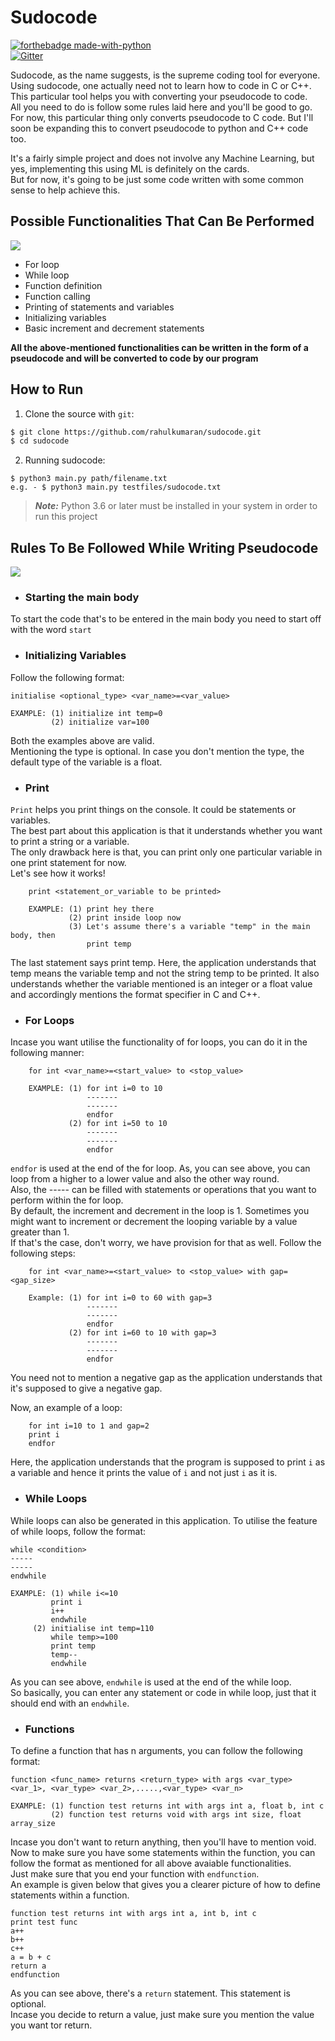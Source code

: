 # Sudocode

[![forthebadge made-with-python](http://ForTheBadge.com/images/badges/made-with-python.svg)](https://www.python.org/)<br>
[![Gitter](https://img.shields.io/gitter/room/:user/:repo.svg)](https://gitter.im/Ossprojects4dev/sudocode)<br>

Sudocode, as the name suggests, is the supreme coding tool for everyone. Using sudocode, one actually need not to learn how to code in C or C++.<br>
This particular tool helps you with converting your pseudocode to code.<br>
All you need to do is follow some rules laid here and you'll be good to go. For now, this particular thing only converts pseudocode to C code. But I'll soon be expanding this to convert pseudocode to python and C++ code too.<br>

It's a fairly simple project and does not involve any Machine Learning, but yes, implementing this using ML is definitely on the cards.<br>
But for now, it's going to be just some code written with some common sense to help achieve this.<br>

<h2>Possible Functionalities That Can Be Performed</h2>

![](https://media.giphy.com/media/5VKbvrjxpVJCM/giphy.gif)

- For loop
- While loop
- Function  definition
- Function calling
- Printing of statements and variables
- Initializing variables
- Basic increment and decrement statements

<b>All the above-mentioned functionalities can be written in the form of a pseudocode and will be converted to code by our program</b><br>

<h2>How to Run</h2>

   1. Clone the source with `git`:

   ```sh
   $ git clone https://github.com/rahulkumaran/sudocode.git
   $ cd sudocode
   ```
   2. Running sudocode:
	
   ```
   $ python3 main.py path/filename.txt 
   e.g. - $ python3 main.py testfiles/sudocode.txt
   ```
   > ***Note:*** Python 3.6 or later must be installed in your system
   > in order to run this project

<h2>Rules To Be Followed While Writing Pseudocode</h2>

![](https://media.giphy.com/media/3oxHQBuKWs2RuAwY5q/giphy.gif)


- <h3>Starting the main body</h3>
To start the code that's to be entered in the main body you need to start off with the word `start`

- <h3>Initializing Variables</h3>
Follow the following format:

    initialise <optional_type> <var_name>=<var_value>
    
    EXAMPLE: (1) initialize int temp=0
             (2) initialize var=100
Both the examples above are valid.<br>
Mentioning the type is optional. In case you don't mention the type, the default type of the variable is a float.

- <h3>Print</h3>
`Print` helps you print things on the console. It could be statements or variables.<br>
The best part about this application is that it understands whether you want to print a string or a variable.<br>
The only drawback here is that, you can print only one particular variable in one print statement for now.<br>
Let's see how it works!

        print <statement_or_variable to be printed>
        
        EXAMPLE: (1) print hey there
                 (2) print inside loop now
                 (3) Let's assume there's a variable "temp" in the main body, then
                     print temp

The last statement says print temp. Here, the application understands that temp means the variable temp and not the string temp to be printed. It also understands whether the variable mentioned is an integer or a float value and accordingly mentions the format specifier in C and C++.<br>

- <h3>For Loops</h3>
Incase you want utilise the functionality of for loops, you can do it in the following manner:

        for int <var_name>=<start_value> to <stop_value>
        
        EXAMPLE: (1) for int i=0 to 10
                     -------
                     -------
                     endfor
                 (2) for int i=50 to 10
                     -------
                     -------
                     endfor
`endfor` is used at the end of the for loop. As, you can see above, you can loop from a higher to a lower value and also the other way round.<br>
Also, the ----- can be filled with statements or operations that you want to perform within the for loop.<br>
By default, the increment and decrement in the loop is 1. Sometimes you might want to increment or decrement the looping variable by a value greater than 1. <br>
If that's the case, don't worry, we have provision for that as well. Follow the following steps:<br> 

        for int <var_name>=<start_value> to <stop_value> with gap=<gap_size>
        
        Example: (1) for int i=0 to 60 with gap=3
                     -------
                     -------
                     endfor
                 (2) for int i=60 to 10 with gap=3
                     -------
                     -------
                     endfor

You need not to mention a negative gap as the application understands that it's supposed to give a negative gap.<br>

Now, an example of a loop:

        for int i=10 to 1 and gap=2
        print i
        endfor
        
Here, the application understands that the program is supposed to print `i` as a variable and hence it prints the value of `i` and not just `i` as it is.

- <h3>While Loops</h3>
While loops can also be generated in this application. To utilise the feature of while loops, follow the format:

	while <condition>
	-----
	-----
	endwhile

	EXAMPLE: (1) while i<=10
		     print i
		     i++
		     endwhile
		 (2) initialise int temp=110
		     while temp>=100
		     print temp
		     temp--
		     endwhile

As you can see above, `endwhile` is used at the end of the while loop.<br>
So basically, you can enter any statement or code in while loop, just that it should end with an `endwhile`.<br>



- <h3>Functions</h3>
To define a function that has n arguments, you can follow the following format:

    function <func_name> returns <return_type> with args <var_type> <var_1>, <var_type> <var_2>,.....,<var_type> <var_n>
    
    EXAMPLE: (1) function test returns int with args int a, float b, int c
             (2) function test returns void with args int size, float array_size
             
Incase you don't want to return anything, then you'll have to mention void.
Now to make sure you have some statements within the function, you can follow the format as mentioned for all above avaiable functionalities.<br>
Just make sure that you end your function with `endfunction`.<br>
An example is given below that gives you a clearer picture of how to define statements within a function.

    function test returns int with args int a, int b, int c
    print test func
    a++
    b++
    c++
    a = b + c
    return a
    endfunction
    
As you can see above, there's a `return` statement. This statement is optional.<br>
Incase you decide to return a value, just make sure you mention the value you want tor return.
